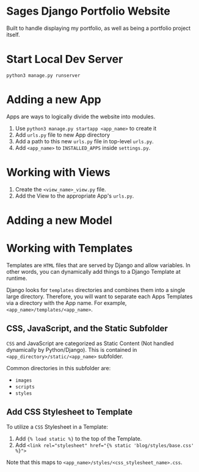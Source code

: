 # Sages Django Portfolio Website
Built to handle displaying my portfolio, as well as being a portfolio project itself.

# Start Local Dev Server
`python3 manage.py runserver`

# Adding a new App
Apps are ways to logically divide the website into modules.

1. Use `python3 manage.py startapp <app_name>` to create it
2. Add `urls.py` file to new App directory
3. Add a path to this new `urls.py` file in top-level `urls.py`.
4. Add `<app_name>` to `INSTALLED_APPS` inside `settings.py`.

# Working with Views
1. Create the `<view_name>_view.py` file.
2. Add the View to the appropriate App's `urls.py`.

# Adding a new Model

# Working with Templates
Templates are `HTML` files that are served by Django and 
allow variables. In other words, you can dynamically add 
things to a Django Template at runtime.

Django looks for `templates` directories and combines them
into a single large directory. Therefore, you will want to 
separate each Apps Templates via a directory with the App
name. For example, `<app_name>/templates/<app_name>`.

## CSS, JavaScript, and the Static Subfolder
`CSS` and JavaScript are categorized as Static Content
(Not handled dynamically by Python/Django). This is contained
in `<app_directory>/static/<app_name>` subfolder.

Common directories in this subfolder are:
* `images`
* `scripts`
* `styles`

## Add CSS Stylesheet to Template
To utilize a `CSS` Stylesheet in a Template:
1. Add `{% load static %}` to the top of the Template.
2. Add `<link rel="stylesheet" href="{% static 'blog/styles/base.css' %}">`

Note that this maps to `<app_name>/styles/<css_stylesheet_name>.css`.